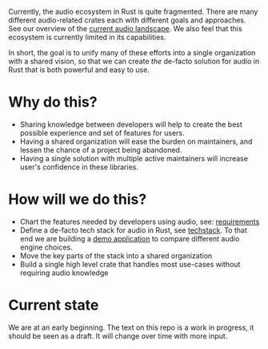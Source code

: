Currently, the audio ecosystem in Rust is quite fragmented. There are many different audio-related crates each with different goals and approaches. See our overview of the [current audio landscape](current_audio_landscape.md). We also feel that this ecosystem is currently limited in its capabilities.

In short, the goal is to unify many of these efforts into a single organization with a shared vision, so that we can create *the* de-facto solution for audio in Rust that is both powerful and easy to use.

# Why do this?
- Sharing knowledge between developers will help to create the best possible experience and set of features for users.
- Having a shared organization will ease the burden on maintainers, and lessen the chance of a project being abandoned.
- Having a single solution with multiple active maintainers will increase user's confidence in these libraries.

# How will we do this?
- Chart the features needed by developers using audio, see:
  [requirements](requirements.md)
- Define a de-facto tech stack for audio in Rust, see [techstack](techstack.md). To that end we are building a [demo application](demo.md) to compare different audio engine choices.
- Move the key parts of the stack into a shared organization 
- Build a single high level crate that handles most use-cases without requiring
  audio knowledge

# Current state
We are at an early beginning. The text on this repo is a work in progress, it should be seen as a draft. It will change over time with more input.
